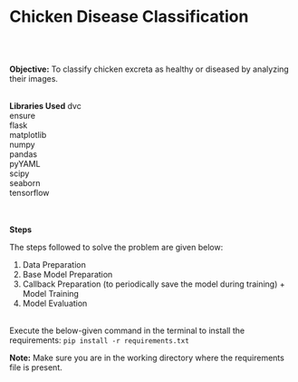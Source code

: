 # Chicken Disease Classification
<br><br>

**Objective:**  To classify chicken excreta as healthy or diseased by analyzing their images.
<br><br>

**Libraries Used**
dvc<br>
ensure<br>
flask<br>
matplotlib<br>
numpy<br>
pandas<br>
pyYAML<br>
scipy<br>
seaborn<br>
tensorflow<br>
<br><br>

**Steps**

The steps followed to solve the problem are given below:
1. Data Preparation
2. Base Model Preparation
3. Callback Preparation (to periodically save the model during training) + Model Training
4. Model Evaluation
<br><br>

Execute the below-given command in the terminal to install the requirements:
`pip install -r requirements.txt`
<br>

**Note:** Make sure you are in the working directory where the requirements file is present.
